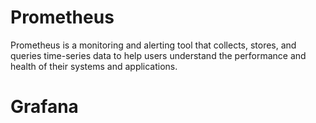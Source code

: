 # Prometheus

Prometheus is a monitoring and alerting tool that collects, stores, and queries time-series data to help users understand the performance and health of their systems and applications.

# Grafana
